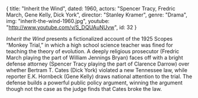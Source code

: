 {
  title: "Inherit the Wind",
  dated:  1960,
  actors: "Spencer Tracy, Fredric March, Gene Kelly, Dick York",
  director: "Stanley Kramer",
  genre: "Drama",
  img: "inherit-the-wind-1960.jpg",
  youtube: "http://www.youtube.com/v/S_DQUAuNUvw",
  id: 32
}

_Inherit the Wind_ presents a fictionalized account of the 1925 Scopes “Monkey Trial,” in which a high school science teacher was fined for teaching the theory of evolution. A deeply religious prosecutor (Fredric March playing the part of  William Jennings Bryan) faces off with a bright defense attorney (Spencer Tracy playing the part of Clarence Darrow) over whether Bertram T. Cates (Dick York) violated a new Tennessee law, while reporter E.K. Hornbeck (Gene Kelly) draws national attention to the trial. The defense builds a powerful public policy argument, winning the argument though not the case as the judge finds that Cates broke the law. 